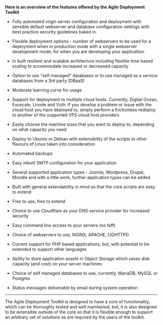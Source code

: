 **Here is an overview of the features offered by the Agile Deployment Toolkit**

* Fully automated virgin server configuration and deployment with sensible default webserver and database configuration settings with best practice security guidelines baked in.

* Flexible deployment options - number of webservers to be used for a deployment when in production mode with a single webserver development mode, for when you are developing your application.

* In built resilient and scalable architecture including flexible time based scaling to accommodate increased or decreased capacity

* Option to use "self managed" databases or to use managed as a service databases from a 3rd party (DBaaS)

* Moderate learning curve for usage

* Support for deployment to multiple cloud hosts. Currently, Digital Ocean, Exoscale, Linode and Vultr. If you develop a problem or issue with the cloud host you have deployed to, simply perform a frictionless redeploy to another of the supported VPS cloud host providers

* Easily choose the machine sizes that you want to deploy to, depending on what capacity you need

* Deploy to Ubuntu or Debian with extensibility of the scripts to other flavours of Linux taken into consideration

* Automated backups

* Easy inbuilt SMTP configuration for your application

* Several supported application types - Joomla, Wordpress, Drupal, Moodle and with a little work, further application types can be added

* Built with general extendability in mind so that the core scripts are easy to extend

* Free to use, free to extend

* Choice to use Cloudflare as your DNS service provider for increased security

* Easy command line access to your servers (no faff)

* Choice of webservers to use, NGINX, APACHE, LIGHTTPD

* Current support for PHP based applications, but, with potential to be extended to support other languages

* Ability to store application assets in Object Storage which saves disk capacity (and cost) on your server machines

* Choice of self managed databases to use, currently, MariaDB, MySQL or Postgres

* Status messages deliverable by email during system operation

***

The Agile Deployment Toolkit is designed to have a core of functionality, which can be thoroughly tested and well maintained, but, it is also designed to be extensible outside of the core so that it is flexible enough to support an arbitrary set of solutions as are required by the users of the toolkit.

